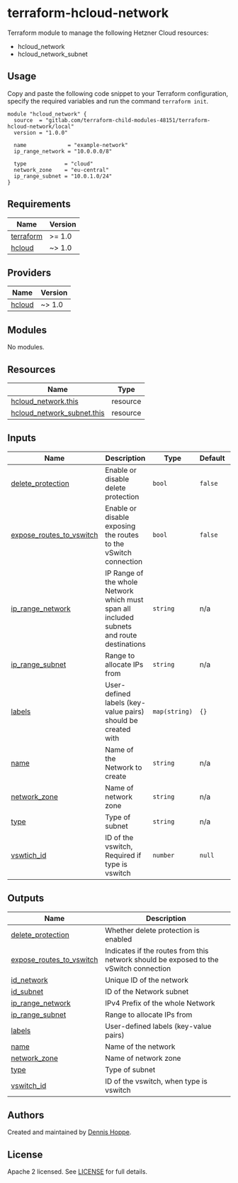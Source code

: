 # terraform-hcloud-network

Terraform module to manage the following Hetzner Cloud resources:

* hcloud_network
* hcloud_network_subnet

## Usage

Copy and paste the following code snippet to your Terraform configuration,
specify the required variables and run the command `terraform init`.

```hcl
module "hcloud_network" {
  source  = "gitlab.com/terraform-child-modules-48151/terraform-hcloud-network/local"
  version = "1.0.0"

  name             = "example-network"
  ip_range_network = "10.0.0.0/8"

  type            = "cloud"
  network_zone    = "eu-central"
  ip_range_subnet = "10.0.1.0/24"
}

```

<!-- BEGIN_TF_DOCS -->
## Requirements

| Name | Version |
|------|---------|
| <a name="requirement_terraform"></a> [terraform](#requirement\_terraform) | >= 1.0 |
| <a name="requirement_hcloud"></a> [hcloud](#requirement\_hcloud) | ~> 1.0 |

## Providers

| Name | Version |
|------|---------|
| <a name="provider_hcloud"></a> [hcloud](#provider\_hcloud) | ~> 1.0 |

## Modules

No modules.

## Resources

| Name | Type |
|------|------|
| [hcloud_network.this](https://registry.terraform.io/providers/hetznercloud/hcloud/latest/docs/resources/network) | resource |
| [hcloud_network_subnet.this](https://registry.terraform.io/providers/hetznercloud/hcloud/latest/docs/resources/network_subnet) | resource |

## Inputs

| Name | Description | Type | Default | Required |
|------|-------------|------|---------|:--------:|
| <a name="input_delete_protection"></a> [delete\_protection](#input\_delete\_protection) | Enable or disable delete protection | `bool` | `false` | no |
| <a name="input_expose_routes_to_vswitch"></a> [expose\_routes\_to\_vswitch](#input\_expose\_routes\_to\_vswitch) | Enable or disable exposing the routes to the vSwitch connection | `bool` | `false` | no |
| <a name="input_ip_range_network"></a> [ip\_range\_network](#input\_ip\_range\_network) | IP Range of the whole Network which must span all included subnets and route destinations | `string` | n/a | yes |
| <a name="input_ip_range_subnet"></a> [ip\_range\_subnet](#input\_ip\_range\_subnet) | Range to allocate IPs from | `string` | n/a | yes |
| <a name="input_labels"></a> [labels](#input\_labels) | User-defined labels (key-value pairs) should be created with | `map(string)` | `{}` | no |
| <a name="input_name"></a> [name](#input\_name) | Name of the Network to create | `string` | n/a | yes |
| <a name="input_network_zone"></a> [network\_zone](#input\_network\_zone) | Name of network zone | `string` | n/a | yes |
| <a name="input_type"></a> [type](#input\_type) | Type of subnet | `string` | n/a | yes |
| <a name="input_vswtich_id"></a> [vswtich\_id](#input\_vswtich\_id) | ID of the vswitch, Required if type is vswitch | `number` | `null` | no |

## Outputs

| Name | Description |
|------|-------------|
| <a name="output_delete_protection"></a> [delete\_protection](#output\_delete\_protection) | Whether delete protection is enabled |
| <a name="output_expose_routes_to_vswitch"></a> [expose\_routes\_to\_vswitch](#output\_expose\_routes\_to\_vswitch) | Indicates if the routes from this network should be exposed to the vSwitch connection |
| <a name="output_id_network"></a> [id\_network](#output\_id\_network) | Unique ID of the network |
| <a name="output_id_subnet"></a> [id\_subnet](#output\_id\_subnet) | ID of the Network subnet |
| <a name="output_ip_range_network"></a> [ip\_range\_network](#output\_ip\_range\_network) | IPv4 Prefix of the whole Network |
| <a name="output_ip_range_subnet"></a> [ip\_range\_subnet](#output\_ip\_range\_subnet) | Range to allocate IPs from |
| <a name="output_labels"></a> [labels](#output\_labels) | User-defined labels (key-value pairs) |
| <a name="output_name"></a> [name](#output\_name) | Name of the network |
| <a name="output_network_zone"></a> [network\_zone](#output\_network\_zone) | Name of network zone |
| <a name="output_type"></a> [type](#output\_type) | Type of subnet |
| <a name="output_vswitch_id"></a> [vswitch\_id](#output\_vswitch\_id) | ID of the vswitch, when type is vswitch |
<!-- END_TF_DOCS -->

## Authors

Created and maintained by [Dennis Hoppe](https://gitlab.com/dhoppeIT).

## License

Apache 2 licensed. See [LICENSE](LICENSE) for full details.
